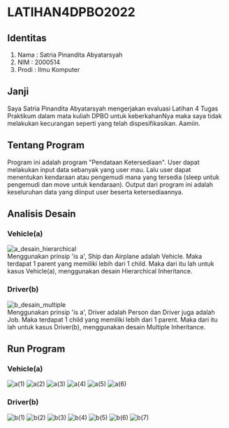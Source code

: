 # LATIHAN4DPBO2022

## Identitas
1. Nama : Satria Pinandita Abyatarsyah
2. NIM : 2000514
3. Prodi : Ilmu Komputer

## Janji
Saya Satria Pinandita Abyatarsyah mengerjakan evaluasi Latihan 4 Tugas Praktikum dalam mata kuliah DPBO untuk keberkahanNya maka saya tidak melakukan kecurangan seperti yang telah dispesifikasikan. Aamiin.

## Tentang Program
Program ini adalah program "Pendataan Ketersediaan". User dapat melakukan input data sebanyak yang user mau. Lalu user dapat menentukan kendaraan atau pengemudi mana yang tersedia (sleep untuk pengemudi dan move untuk kendaraan). Output dari program ini adalah keseluruhan data yang diinput user beserta ketersediaannya.

## Analisis Desain
### Vehicle(a)
![a_desain_hierarchical](https://user-images.githubusercontent.com/99194983/156913799-9f68cfc7-26e9-4603-9662-4519f5b787e6.png) \
Menggunakan prinsip 'is a', Ship dan Airplane adalah Vehicle. Maka terdapat 1 parent yang memiliki lebih dari 1 child. Maka dari itu lah untuk kasus Vehicle(a), menggunakan desain Hierarchical Inheritance.
### Driver(b)
![b_desain_multiple](https://user-images.githubusercontent.com/99194983/156913823-2d722d66-970c-4542-86b0-5be675c26e1e.png) \
Menggunakan prinsip 'is a', Driver adalah Person dan Driver juga adalah Job. Maka terdapat 1 child yang memiliki lebih dari 1 parent. Maka dari itu lah untuk kasus Driver(b), menggunakan desain Multiple Inheritance.

## Run Program
### Vehicle(a)
![a(1)](https://user-images.githubusercontent.com/99194983/156914031-545197a2-b37a-4584-8312-79a1da694853.png)
![a(2)](https://user-images.githubusercontent.com/99194983/156914035-59d8322c-3084-4206-8488-6907d368f178.png)
![a(3)](https://user-images.githubusercontent.com/99194983/156914040-c92ba31e-d686-4af4-a1f8-25440590c9c8.png)
![a(4)](https://user-images.githubusercontent.com/99194983/156914041-e7a008c1-0d18-4c2d-a848-c0513451a66b.png)
![a(5)](https://user-images.githubusercontent.com/99194983/156914043-f0d04e50-e6ac-440a-9d15-f14f995f1e1e.png)
![a(6)](https://user-images.githubusercontent.com/99194983/156914044-3a054648-6565-428c-b4a2-743bb6147bf7.png)
### Driver(b)
![b(1)](https://user-images.githubusercontent.com/99194983/156914058-d5c753c2-5905-426b-997b-80df85eb3900.png)
![b(2)](https://user-images.githubusercontent.com/99194983/156914060-22f8dcc7-1494-4c5e-9129-35c34f9b6825.png)
![b(3)](https://user-images.githubusercontent.com/99194983/156914062-f268407f-64b9-4760-8e28-139d65d0d759.png)
![b(4)](https://user-images.githubusercontent.com/99194983/156914064-4f9f8d2f-f132-40d2-b168-338aa0bb9224.png)
![b(5)](https://user-images.githubusercontent.com/99194983/156914065-ef14bb42-1ed2-4bf9-ba1d-f996e1ded7a0.png)
![b(6)](https://user-images.githubusercontent.com/99194983/156914066-0c60f126-a314-47d6-9fe8-e384048c8e90.png)
![b(7)](https://user-images.githubusercontent.com/99194983/156914069-5e900429-37c0-46da-be75-6629a6af817d.png)
